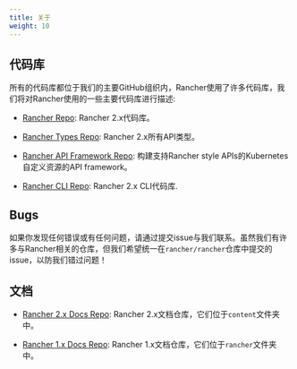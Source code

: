 ```yaml
---
title: 关于
weight: 10
---
```


## 代码库

所有的代码库都位于我们的主要GitHub组织内，Rancher使用了许多代码库，我们将对Rancher使用的一些主要代码库进行描述:

- [Rancher Repo](https://github.com/rancher/rancher): Rancher 2.x代码库。

- [Rancher Types Repo](https://github.com/rancher/types): Rancher 2.x所有API类型。

- [Rancher API Framework Repo](https://github.com/rancher/norman): 构建支持Rancher style APIs的Kubernetes自定义资源的API framework。

- [Rancher CLI Repo](https://github.com/rancher/cli): Rancher 2.x CLI代码库.

## Bugs

如果你发现任何错误或有任何问题，请通过提交issue与我们联系。虽然我们有许多与Rancher相关的仓库，但我们希望统一在`rancher/rancher`仓库中提交的issue，以防我们错过问题！

## 文档

- [Rancher 2.x Docs Repo](https://github.com/rancher/docs): Rancher 2.x文档仓库，它们位于`content`文件夹中。

- [Rancher 1.x Docs Repo](https://github.com/rancher/rancher.github.io): Rancher 1.x文档仓库，它们位于`rancher`文件夹中。
